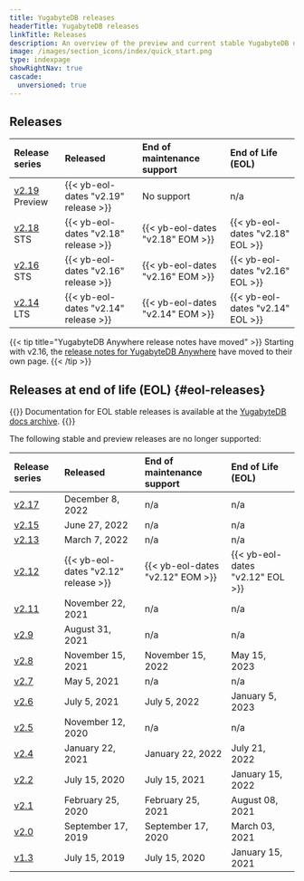 ```yaml
---
title: YugabyteDB releases
headerTitle: YugabyteDB releases
linkTitle: Releases
description: An overview of the preview and current stable YugabyteDB database releases, and upcoming releases.
image: /images/section_icons/index/quick_start.png
type: indexpage
showRightNav: true
cascade:
  unversioned: true
---
```


## Releases

| Release series | Released | End of maintenance support | End of Life (EOL) |
| :------------- | :------- | :------------------------- | :---------------- |
| [v2.19](v2.19/) <span class='metadata-tag-gray'>Preview</span> | {{< yb-eol-dates "v2.19" release >}} | No support | n/a |
| [v2.18](v2.18/) <span class='metadata-tag-green'>STS</span> | {{< yb-eol-dates "v2.18" release >}} | {{< yb-eol-dates "v2.18" EOM >}} | {{< yb-eol-dates "v2.18" EOL >}} |
| [v2.16](v2.16/) <span class='metadata-tag-green'>STS</span> | {{< yb-eol-dates "v2.16" release >}} | {{< yb-eol-dates "v2.16" EOM >}} | {{< yb-eol-dates "v2.16" EOL >}} |
| [v2.14](v2.14/) <span class='metadata-tag-green'>LTS</span> | {{< yb-eol-dates "v2.14" release >}} | {{< yb-eol-dates "v2.14" EOM >}} | {{< yb-eol-dates "v2.14" EOL >}} |

{{< tip title="YugabyteDB Anywhere release notes have moved" >}}
Starting with v2.16, the [release notes for YugabyteDB Anywhere](../yba-releases/) have moved to their own page.
{{< /tip >}}

## Releases at end of life (EOL) {#eol-releases}

{{<note title="Archived docs available">}}
Documentation for EOL stable releases is available at the [YugabyteDB docs archive](https://docs-archive.yugabyte.com/).
{{</note>}}

The following stable and preview releases are no longer supported:

| Release series | Released | End of maintenance support | End of Life (EOL) |
| :------------- | :------- | :------------------------- | :---------------- |
| [v2.17](v2.17/) | December 8, 2022 | n/a | n/a |
| [v2.15](v2.15/) | June 27, 2022 | n/a | n/a |
| [v2.13](end-of-life/v2.13/) | March 7, 2022 | n/a | n/a |
| [v2.12](end-of-life/v2.12/) | {{< yb-eol-dates "v2.12" release >}} | {{< yb-eol-dates "v2.12" EOM >}} | {{< yb-eol-dates "v2.12" EOL >}} |
| [v2.11](end-of-life/v2.11/) | November 22, 2021 | n/a | n/a |
| [v2.9](end-of-life/v2.9/) | August 31, 2021 | n/a | n/a |
| [v2.8](end-of-life/v2.8/) | November 15, 2021 | November 15, 2022 | May 15, 2023 |
| [v2.7](end-of-life/v2.7/) | May 5, 2021 | n/a | n/a |
| [v2.6](end-of-life/v2.6/) | July 5, 2021 | July 5, 2022 | January 5, 2023 |
| [v2.5](end-of-life/v2.5/) | November 12, 2020 | n/a | n/a |
| [v2.4](end-of-life/v2.4/) | January 22, 2021 | January 22, 2022 | July 21, 2022 |
| [v2.2](end-of-life/v2.2/) | July 15, 2020 | July 15, 2021 | January 15, 2022 |
| [v2.1](end-of-life/v2.1/) | February 25, 2020 | February 25, 2021 | August 08, 2021 |
| [v2.0](end-of-life/v2.0/) | September 17, 2019 | September 17, 2020 | March 03, 2021 |
| [v1.3](end-of-life/v1.3/) | July 15, 2019 | July 15, 2020 | January 15, 2021 |

